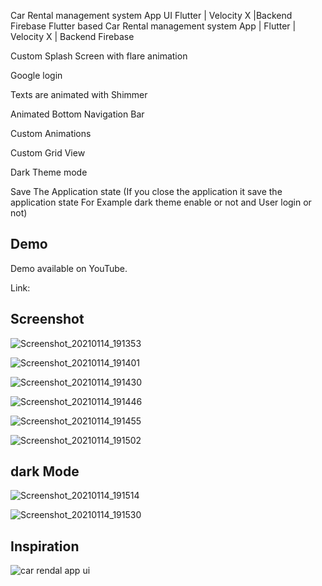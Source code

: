 Car Rental management system App UI Flutter | Velocity X |Backend Firebase
Flutter based Car Rental management system App | Flutter | Velocity X | Backend Firebase

Custom Splash Screen with flare animation

Google login

Texts are animated with Shimmer

Animated Bottom Navigation Bar

Custom Animations

Custom Grid View

Dark Theme mode

Save The Application state (If you close the application it save the application state For Example dark theme enable or not and User login or not)

## Demo
Demo available on YouTube.

Link: 


## Screenshot


![Screenshot_20210114_191353](https://user-images.githubusercontent.com/54774962/104599082-5e7c7100-569d-11eb-9993-dfd868b14b1f.png)


![Screenshot_20210114_191401](https://user-images.githubusercontent.com/54774962/104599087-5f150780-569d-11eb-8250-bd53bfaf5a2d.png)


![Screenshot_20210114_191430](https://user-images.githubusercontent.com/54774962/104599091-60463480-569d-11eb-839c-dfe15dea7145.png)


![Screenshot_20210114_191446](https://user-images.githubusercontent.com/54774962/104599104-620ff800-569d-11eb-95a6-bc79be6a9f79.png)


![Screenshot_20210114_191455](https://user-images.githubusercontent.com/54774962/104599111-64725200-569d-11eb-8caf-86c6d12b10ba.png)


![Screenshot_20210114_191502](https://user-images.githubusercontent.com/54774962/104599113-650ae880-569d-11eb-96c7-96f8313e71d4.png)


## dark Mode


![Screenshot_20210114_191514](https://user-images.githubusercontent.com/54774962/104599121-65a37f00-569d-11eb-8643-1a041a8b9c3d.png)


![Screenshot_20210114_191530](https://user-images.githubusercontent.com/54774962/104599069-5ae8ea00-569d-11eb-8773-112a0d9da7e1.png)



## Inspiration

![car rendal app ui](https://user-images.githubusercontent.com/54774962/104598170-43f5c800-569c-11eb-9322-b1e0bbd9aa47.jpg)


